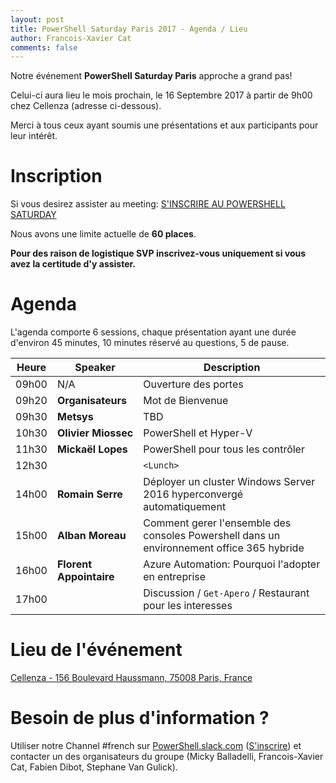 ```yaml
---
layout: post
title: PowerShell Saturday Paris 2017 - Agenda / Lieu
author: Francois-Xavier Cat
comments: false
---
```


Notre événement **PowerShell Saturday Paris** approche a grand pas!

Celui-ci aura lieu le mois prochain, le 16 Septembre 2017 à partir de 9h00 chez Cellenza (adresse ci-dessous).

Merci à tous ceux ayant soumis une présentations et aux participants pour leur intérêt.

# Inscription

Si vous desirez assister au meeting: [S'INSCRIRE AU POWERSHELL SATURDAY](https://www.meetup.com/fr-FR/FrenchPSUG/events/239169341/)

Nous avons une limite actuelle de __60 places__.

**Pour des raison de logistique SVP inscrivez-vous uniquement si vous avez la certitude d'y assister.**


# Agenda

L'agenda comporte 6 sessions, chaque présentation ayant une durée d'environ 45 minutes, 10 minutes réservé au questions, 5 de pause.

Heure | Speaker | Description
--- | --- | ---
09h00 | N/A | Ouverture des portes
09h20 | **Organisateurs** | Mot de Bienvenue
09h30 | **Metsys** | TBD
10h30 | **Olivier Miossec** | PowerShell et Hyper-V
11h30 | **Mickaël Lopes** | PowerShell pour tous les contrôler
12h30 |  | `<Lunch>`
14h00 | **Romain Serre** | Déployer un cluster Windows Server 2016 hyperconvergé automatiquement
15h00 | **Alban Moreau** | Comment gerer l'ensemble des consoles Powershell dans un environnement office 365 hybride
16h00 | **Florent Appointaire** | Azure Automation: Pourquoi l'adopter en entreprise
17h00 |  | Discussion / `Get-Apero` / Restaurant pour les interesses

# Lieu de l'événement

[Cellenza - 156 Boulevard Haussmann, 75008 Paris, France](https://www.google.fr/maps/place/156+Boulevard+Haussmann,+75008+Paris/@48.8755622,2.3088236,17z/data=!3m1!4b1!4m5!3m4!1s0x47e66fc7c0eb09d3:0x9b3b3b5b3007b596!8m2!3d48.8755587!4d2.3110176)


# Besoin de plus d'information ?

Utiliser notre Channel #french sur <a href="https://powershell.slack.com/Slack">PowerShell.slack.com</a>  (<a href="http://slack.poshcode.org/">S'inscrire</a>) et contacter un des organisateurs du groupe (Micky Balladelli, Francois-Xavier Cat, Fabien Dibot, Stephane Van Gulick).